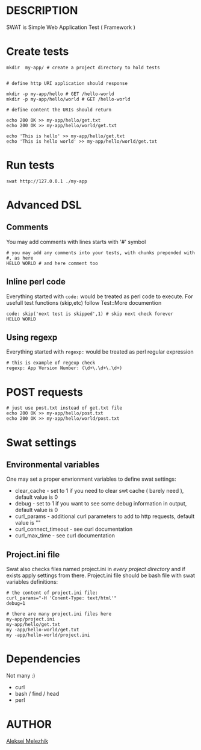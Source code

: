 # DESCRIPTION

SWAT is Simple Web Application Test ( Framework )

# Create tests

    mkdir  my-app/ # create a project directory to hold tests


    # define http URI application should response

    mkdir -p my-app/hello # GET /hello-world 
    mkdir -p my-app/hello/world # GET /hello-world 

    # define content the URIs should return

    echo 200 OK >> my-app/hello/get.txt
    echo 200 OK >> my-app/hello/world/get.txt

    echo 'This is hello' >> my-app/hello/get.txt
    echo 'This is hello world' >> my-app/hello/world/get.txt

# Run tests

    swat http://127.0.0.1 ./my-app 

# Advanced DSL

## Comments
You may add comments with lines starts with '#' symbol

    # you may add any comments into your tests, with chunks prepended with #, as here
    HELLO WORLD # and here comment too

## Inline perl code

Everything started with `code:` would be treated as perl code to execute. For usefull test functions (skip,etc) follow Test::More documention

    code: skip('next test is skipped',1) # skip next check forever
    HELLO WORLD

## Using regexp

Everything started with `regexp:` would be treated as perl regular expression


    # this is example of regexp check
    regexp: App Version Number: (\d+\.\d+\.\d+)
    
# POST requests

    # just use post.txt instead of get.txt file
    echo 200 OK >> my-app/hello/post.txt
    echo 200 OK >> my-app/hello/world/post.txt


# Swat settings

## Environmental variables

One may set a proper envrionment variables to define swat settings:

- clear_cache - set to 1 if you need to clear swt cache ( barely need ), default value is 0
- debug - set to 1 if you want to see some debug information in output, default value is 0
- curl_params - additional curl parameters to add to http requests, default value is ""
- curl_connect_timeout - see curl documentation
- curl_max_time - see curl documentation

## Project.ini file

Swat also checks files named project.ini in _every project directory_ and if exists apply settings from there.
Project.ini file should be bash file with swat variables definitions:

    # the content of project.ini file:
    curl_params="-H 'Conent-Type: text/html'"
    debug=1

    # there are many project.ini files here
    my-app/project.ini
    my-app/hello/get.txt
    my -app/hello-world/get.txt
    my -app/hello-world/project.ini


# Dependencies
Not many :)
- curl
- bash / find / head
- perl

# AUTHOR
[Aleksei Melezhik](mailto:melezhik@gmail.com)
